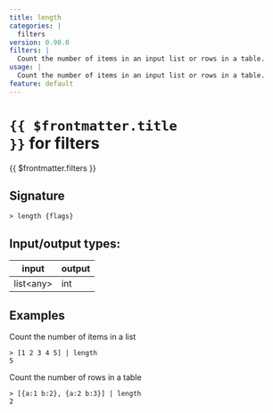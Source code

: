 ```yaml
---
title: length
categories: |
  filters
version: 0.90.0
filters: |
  Count the number of items in an input list or rows in a table.
usage: |
  Count the number of items in an input list or rows in a table.
feature: default
---
```


<!-- This file is automatically generated. Please edit the command in https://github.com/nushell/nushell instead. -->

# <code>{{ $frontmatter.title }}</code> for filters

<div class='command-title'>{{ $frontmatter.filters }}</div>

## Signature

`> length {flags} `

## Input/output types:

| input       | output |
| ----------- | ------ |
| list\<any\> | int    |

## Examples

Count the number of items in a list

```nu
> [1 2 3 4 5] | length
5
```

Count the number of rows in a table

```nu
> [{a:1 b:2}, {a:2 b:3}] | length
2
```
